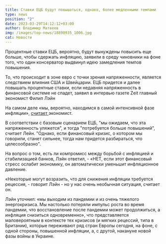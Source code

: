```yaml
---
title: Ставки ЕЦБ будут повышаться, однако, более медленными темпами
type: news
position: "2"
date: 2023-03-29T14:12:12+03:00
author: Владимир Матвеев
img: /images/top-news/18890935_1006.jpg
cat: Новости
---
```

Процентные ставки ЕЦБ, вероятно, будут вынуждены повысить еще больше, чтобы сдержать инфляцию, заявили в среду чиновники на фоне того, что один консерватор выдвинул идею замедления темпов повышения. 

То, что происходит в зоне евро с точки зрения напряженности, является следствием влияния США и Швейцарии.
ЕЦБ придется и далее повышать процентные ставки, если недавняя напряженность в финансовой системе не спадет, заявил в интервью газете Zeit главный экономист Филип Лэйн 

На самом деле «мы, вероятно, находимся в самой интенсивной фазе инфляции», [считает ](https://www.ecb.europa.eu/press/inter/date/2023/html/ecb.in230329~b8fe0aae15.en.html)экономист.

В соответствии с базовым сценарием ЕЦБ, "мы ожидаем, что эта напряженность уляжется", и тогда "потребуется больше повышений", считает Лейн. "Однако, если финансовый кризис, о котором мы говорили, станет сильнее, тогда нам придется разбираться, что целесообразно".

На вопрос о том, есть ли компромисс между борьбой с инфляцией и стабилизацией банков, Лэйн ответил, - «НЕТ, если этот финансовый стресс ослабит экономику, он автоматически уменьшит инфляционное давление.

«Некоторые могут возразить, что для снижения инфляции требуется рецессия, - говорит Лэйн - но у нас очень необычная ситуация, считает он. 

Лэйн уточнил: «мы выходим из пандемии и из очень тяжелого энергокризиса. Мы настолько потеряли импульс роста во время пандемии, что восстановление после пандемии может продолжиться, а инфляция снизиться одновременно», что представляется маловероятным в контексте тех кризисов (и мягких рецессий, типа в Британии), которые переживают ряд стран Европы сегодня, на фоне, с одной стороны, повышенной инфляции, а, с другой, накануне новой фазы войны в Украине.